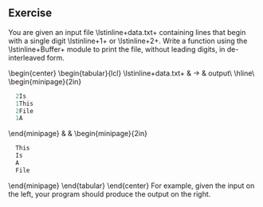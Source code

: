  
## Exercise
  You are given an input file \lstinline+data.txt+ containing
  lines that begin with a single digit \lstinline+1+
  or \lstinline+2+.  Write a function using
  the \lstinline+Buffer+ module to print the file, without
  leading digits, in de-interleaved form.
  
  \begin{center}
  \begin{tabular}{lcl}
  \lstinline+data.txt+ & $\longrightarrow$ & output\\
  \hline\\
  \begin{minipage}{2in}
```ocaml
  2Is
  1This
  2File
  1A
```
  \end{minipage}
  &
  &
  \begin{minipage}{2in}
```ocaml
  This
  Is
  A
  File
```
  \end{minipage}
  \end{tabular}
  \end{center}
  For example, given the input on the left, your program should produce
  the output on the right.
  
